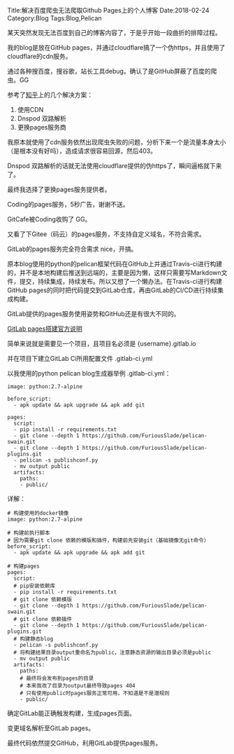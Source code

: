 Title:解决百度爬虫无法爬取Github Pages上的个人博客
Date:2018-02-24
Category:Blog
Tags:Blog,Pelican

某天突然发现无法百度到自己的博客内容了，于是乎开始一段曲折的排障过程。

我的blog是放在GitHub pages，并通过cloudflare搞了一个伪https，并且使用了cloudflare的cdn服务。

通过各种搜百度，搜谷歌，站长工具debug。确认了是GitHub屏蔽了百度的爬虫。GG

参考了[知乎](http://t.cn/RzEyiSv)上的几个解决方案：

1. 使用CDN
2. Dnspod 双路解析
3. 更换pages服务商


我原本就使用了cdn服务依然出现爬虫失败的问题，分析下来一个是流量本身太小（是根本没有好吗），造成请求很容易回源，然后403。

Dnspod 双路解析的话就无法使用cloudflare提供的伪https了，瞬间逼格就下来了。

最终我选择了更换pages服务提供者。

Coding的pages服务，5秒广告，谢谢不送。

GitCafe被Coding收购了 GG。

又看了下Gitee（码云）的pages服务，不支持自定义域名，不符合需求。

GitLab的pages服务完全符合需求 nice，开搞。

原本blog使用的python的pelican框架代码在GitHub上并通过Travis-ci进行构建的，并不是本地构建后推送到远端的，主要是因为懒，这样只需要写Markdown文件，提交，持续集成，持续发布。所以又想了一个懒办法。在Travis-ci进行构建GitHub pages的同时把代码提交到GitLab仓库，再由GitLab的CI/CD进行持续集成构建。

GitLab提供的pages服务使用姿势和GitHub还是有很大不同的。

[GitLab pages搭建官方说明](https://gitlab.com/help/user/project/pages/index.md)

简单来说就是需要见一个项目，且项目名必须是 {username}.gitlab.io

并在项目下建立GitLab Ci所用配置文件 .gitlab-ci.yml

以我使用的python pelican blog生成器举例 .gitlab-ci.yml：

	image: python:2.7-alpine
	
	before_script:
	  - apk update && apk upgrade && apk add git
	
	pages:
	  script:
	  - pip install -r requirements.txt
	  - git clone --depth 1 https://github.com/FuriousSlade/pelican-swain.git
	  - git clone --depth 1 https://github.com/FuriousSlade/pelican-plugins.git
	  - pelican -s publishconf.py
	  - mv output public
	  artifacts:
	    paths:
	    - public/

详解：
	
	# 构建使用的docker镜像
	image: python:2.7-alpine 
	
	# 构建前执行脚本
	# 因为需要git clone 依赖的模版和插件，构建前先安装git（基础镜像无git命令）
	before_script:
	  - apk update && apk upgrade && apk add git
	
	# 构建pages
	pages:
	  script:
	  # pip安装依赖库
	  - pip install -r requirements.txt
	  # git clone 依赖模版
	  - git clone --depth 1 https://github.com/FuriousSlade/pelican-swain.git
	  # git clone 依赖插件
	  - git clone --depth 1 https://github.com/FuriousSlade/pelican-plugins.git
	  # 构建静态blog
	  - pelican -s publishconf.py
	  # 将构建结果目录output重命名为public，注意静态资源的输出目录必须是public
	  - mv output public
	  artifacts:
	    paths:
	    # 最终将会发布到pages的目录
	    # 本来我改了目录为output最终导致pages 404
	    # 只有使用public时pages服务正常可用，不知道是不是潜规则
	    - public/



确定GitLab能正确触发构建，生成pages页面。

变更域名解析至GitLab pages。

最终代码依然提交GitHub，利用GitLab提供pages服务。
